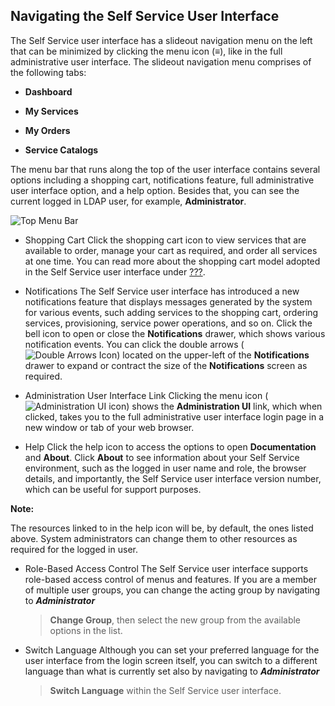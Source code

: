 ## Navigating the Self Service User Interface

The Self Service user interface has a slideout navigation menu on the left that can be minimized by clicking the menu icon (≡), like in the full administrative user interface. The slideout navigation menu comprises of the following tabs:

  - **Dashboard**

  - **My Services**

  - **My Orders**

  - **Service Catalogs**

The menu bar that runs along the top of the user interface contains several options including a shopping cart, notifications feature, full administrative user interface option, and a help option. Besides that,
you can see the current logged in LDAP user, for example,
**Administrator**.

![Top Menu Bar](../images/ssui-menu-bar.png)

  - Shopping Cart
    Click the shopping cart icon to view services that are available to order, manage your cart as required, and order all services at one time. You can read more about the shopping cart model adopted in the
    Self Service user interface under [???](#service-catalog-tab).

  - Notifications
    The Self Service user interface has introduced a new notifications feature that displays messages generated by the system for various events, such adding services to the shopping cart, ordering
    services, provisioning, service power operations, and so on. Click the bell icon to open or close the **Notifications** drawer, which shows various notification events. You can click the double arrows
    (![Double Arrows Icon](../images/ssui_doublearrows_icon.png)) located on the upper-left of the **Notifications** drawer to expand or contract the size of the **Notifications** screen as required.

  - Administration User Interface Link Clicking the menu icon (![Administration UI icon](../images/ssui-administration-ui-icon.png)) shows the **Administration UI** link, which when clicked, takes you to the full administrative user interface login page in a new window or tab of your web browser.

  - Help
    Click the help icon to access the options to open **Documentation** and **About**. Click **About** to see information about your Self Service environment, such as the logged in user name and role, the browser details, and importantly, the Self Service user interface version number, which can be useful for support purposes.

**Note:**

The resources linked to in the help icon will be, by default, the ones listed above. System administrators can change them to other resources as required for the logged in user.

  - Role-Based Access Control
    The Self Service user interface supports role-based access control of menus and features. If you are a member of multiple user groups, you can change the acting group by navigating to ***Administrator***
    > **Change Group**, then select the new group from the available options in the list.

  - Switch Language
    Although you can set your preferred language for the user interface from the login screen itself, you can switch to a different language than what is currently set also by navigating to ***Administrator***
    > **Switch Language** within the Self Service user interface.
